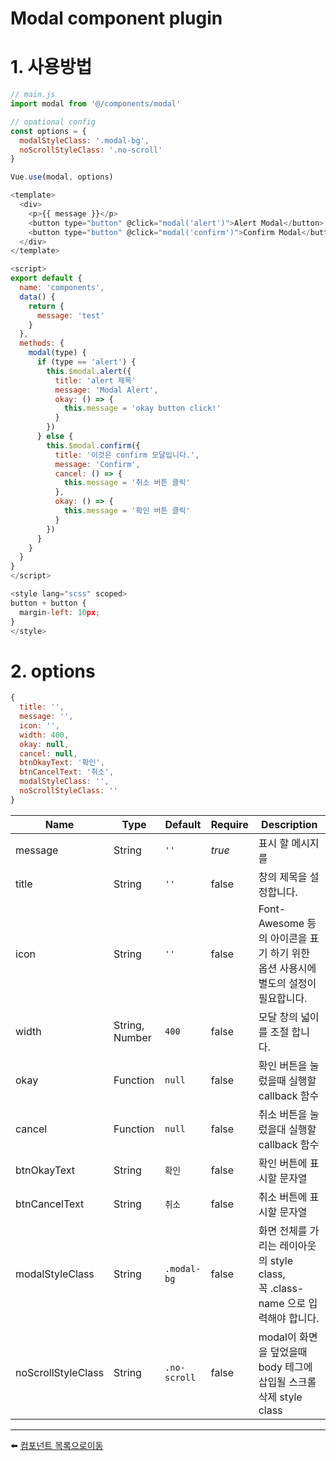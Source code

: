 # Modal component plugin

# 1. 사용방법
```javascript
// main.js
import modal from '@/components/modal'

// opational config
const options = {
  modalStyleClass: '.modal-bg',
  noScrollStyleClass: '.no-scroll'
}

Vue.use(modal, options)
```

```javascript
<template>
  <div>
    <p>{{ message }}</p>
    <button type="button" @click="modal('alert')">Alert Modal</button>
    <button type="button" @click="modal('confirm')">Confirm Modal</button>
  </div>
</template>

<script>
export default {
  name: 'components',
  data() {
    return {
      message: 'test'
    }
  },
  methods: {
    modal(type) {
      if (type == 'alert') {
        this.$modal.alert({
          title: 'alert 제목'
          message: 'Modal Alert',
          okay: () => {
            this.message = 'okay button click!'
          }
        })
      } else {
        this.$modal.confirm({
          title: '이것은 confirm 모달입니다.',
          message: 'Confirm',
          cancel: () => {
            this.message = '취소 버튼 클릭'
          },
          okay: () => {
            this.message = '확인 버튼 클릭'
          }
        })
      }
    }
  }
}
</script>

<style lang="scss" scoped>
button + button {
  margin-left: 10px;
}
</style>
```

# 2. options
```javascript
{
  title: '',
  message: '',
  icon: '',
  width: 400,
  okay: null,
  cancel: null,
  btnOkayText: '확인',
  btnCancelText: '취소',
  modalStyleClass: '',
  noScrollStyleClass: ''
}
```
| Name | Type | Default | Require | Description |
|-------|---- |---------|---------|-------------|
| message | String | <code>''</code> | *true* | 표시 할 메시지를 |
| title | String | <code>''</code> | false | 창의 제목을 설정합니다. |
| icon | String | <code>''</code> | false | Font-Awesome 등의 아이콘을 표기 하기 위한 옵션 사용시에 별도의 설정이 필요합니다. |
| width | String, Number | <code>400</code> | false | 모달 창의 넓이를 조절 합니다. |
| okay | Function | <code>null</code> | false | 확인 버튼을 눌렀을때 실행할 callback 함수 |
| cancel | Function | <code>null</code> | false | 취소 버튼을 눌렀을대 실행할 callback 함수 |
| btnOkayText | String | <code>확인</code> | false | 확인 버튼에 표시할 문자열 |
| btnCancelText | String | <code>취소</code> | false | 취소 버튼에 표시할 문자열 |
| modalStyleClass | String | <code>.modal-bg</code> | false | 화면 전체를 가리는 레이아웃의 style class, <br> 꼭 .class-name 으로 입력해야 합니다.|
| noScrollStyleClass | String | <code>.no-scroll</code> | false | modal이 화면을 덮었을때 body 테그에 삽입될 스크롤 삭제 style class |

---

:arrow_left: [컴포넌트 목록으로이동](https://github.com/dream-insight/frontEnd/tree/main/src)